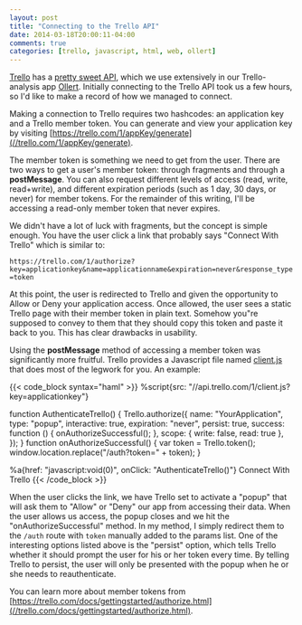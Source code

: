 ```yaml
---
layout: post
title: "Connecting to the Trello API"
date: 2014-03-18T20:00:11-04:00
comments: true
categories: [trello, javascript, html, web, ollert]
---
```


[Trello](//trello.com) has a [pretty sweet API](//trello.com/docs/), which we use extensively in our Trello-analysis app [Ollert](//ollert.herokuapp.com). Initially connecting to the Trello API took us a few hours, so I'd like to make a record of how we managed to connect.

Making a connection to Trello requires two hashcodes: an application key and a Trello member token. You can generate and view your application key by visiting [https://trello.com/1/appKey/generate](//trello.com/1/appKey/generate).

The member token is something we need to get from the user. There are two ways to get a user's member token: through fragments and through a __postMessage__. You can also request different levels of access (read, write, read+write), and different expiration periods (such as 1 day, 30 days, or never) for member tokens. For the remainder of this writing, I'll be accessing a read-only member token that never expires.

We didn't have a lot of luck with fragments, but the concept is simple enough. You have the user click a link that probably says "Connect With Trello" which is similar to:

`https://trello.com/1/authorize?key=applicationkey&name=applicationname&expiration=never&response_type=token`

At this point, the user is redirected to Trello and given the opportunity to Allow or Deny your application access. Once allowed, the user sees a static Trello page with their member token in plain text. Somehow you"re supposed to convey to them that they should copy this token and paste it back to you. This has clear drawbacks in usability.

Using the __postMessage__ method of accessing a member token was significantly more fruitful. Trello provides a Javascript file named [client.js](https://trello.com/docs/gettingstarted/clientjs.html) that does most of the legwork for you. An example:

{{< code_block syntax="haml" >}}
%script{src: "//api.trello.com/1/client.js?key=applicationkey"}

function AuthenticateTrello() {
  Trello.authorize({
    name: "YourApplication",
    type: "popup",
    interactive: true,
    expiration: "never",
    persist: true,
    success: function () { onAuthorizeSuccessful(); },
    scope: { write: false, read: true },
  });
}
function onAuthorizeSuccessful() {
  var token = Trello.token();
  window.location.replace("/auth?token=" + token);
}

%a{href: "javascript:void(0)", onClick: "AuthenticateTrello()"}
  Connect With Trello
{{< /code_block >}}

When the user clicks the link, we have Trello set to activate a "popup" that will ask them to "Allow" or "Deny" our app from accessing their data. When the user allows us access, the popup closes and we hit the "onAuthorizeSuccessful" method. In my method, I simply redirect them to the `/auth` route with `token` manually added to the params list. One of the interesting options listed above is the "persist" option, which tells Trello whether it should prompt the user for his or her token every time. By telling Trello to persist, the user will only be presented with the popup when he or she needs to reauthenticate.

You can learn more about member tokens from [https://trello.com/docs/gettingstarted/authorize.html](//trello.com/docs/gettingstarted/authorize.html).

